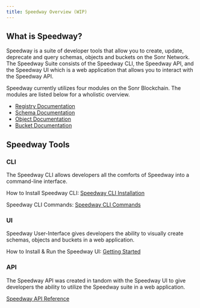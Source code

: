 ```yaml
---
title: Speedway Overview (WIP)
---
```

## What is Speedway?
Speedway is a suite of developer tools that allow you to create, update, deprecate and query schemas, objects and buckets on the Sonr Network. The Speedway Suite consists of the Speedway CLI, the Speedway API, and the Speedway UI which is a web application that allows you to interact with the Speedway API. 

Speedway currently utilizes four modules on the Sonr Blockchain. The modules are listed below for a wholistic overview.
- [Registry Documentation](../../modules/registry.md)
- [Schema Documentation](../../modules/schemas.md)
- [Object Documentation](../../modules/schemas.md)
- [Bucket Documentation](../../modules/buckets.md)

## Speedway Tools

### CLI
The Speedway CLI allows developers all the comforts of Speedway into a command-line interface. 

How to Install Speedway CLI:
[Speedway CLI Installation](./cli/cli-install.md)

Speedway CLI Commands:
[Speedway CLI Commands](./cli/cli-commands.md)

### UI
Speedway User-Interface gives developers the ability to visually create schemas, objects and buckets in a web application.

How to Install & Run the Speedway UI:
[Getting Started](./getting-started.md)

### API
The Speedway API was created in tandom with the Speedway UI to give developers the ability to utilize the Speedway suite in a web application.

[Speedway API Reference](./api-overview.md)